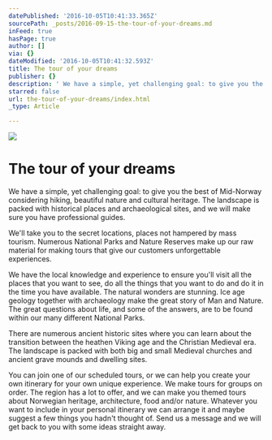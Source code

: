 ```yaml
---
datePublished: '2016-10-05T10:41:33.365Z'
sourcePath: _posts/2016-09-15-the-tour-of-your-dreams.md
inFeed: true
hasPage: true
author: []
via: {}
dateModified: '2016-10-05T10:41:32.593Z'
title: The tour of your dreams
publisher: {}
description: ' We have a simple, yet challenging goal: to give you the best of Mid-Norway considering hiking, beautiful nature and cultural heritage. The landscape is packed with historical places and archaeological sites, and we will make sure you have professional guides.'
starred: false
url: the-tour-of-your-dreams/index.html
_type: Article

---
```

![](https://the-grid-user-content.s3-us-west-2.amazonaws.com/c8e60abc-bc68-46f1-bcec-c481adab1374.jpg)

# The tour of your dreams

We have a simple, yet challenging goal: to give you the best of Mid-Norway considering hiking, beautiful nature and cultural heritage. The landscape is packed with historical places and archaeological sites, and we will make sure you have professional guides.

We'll take you to the secret locations, places not hampered by mass tourism. Numerous National Parks and Nature Reserves make up our raw material for making tours that give our customers unforgettable experiences.

We have the local knowledge and experience to ensure you'll visit all the places that you want to see, do all the things that you want to do and do it in the time you have available. The natural wonders are stunning. Ice age geology together with archaeology make the great story of Man and Nature. The great questions about life, and some of the answers, are to be found within our many different National Parks.

There are numerous ancient historic sites where you can learn about the transition between the heathen Viking age and the Christian Medieval era. The landscape is packed with both big and small Medieval churches and ancient grave mounds and dwelling sites.

You can join one of our scheduled tours, or we can help you create your own itinerary for your own unique experience. We make tours for groups on order. The region has a lot to offer, and we can make you themed tours about Norwegian heritage, architecture, food and/or nature. Whatever you want to include in your personal itinerary we can arrange it and maybe suggest a few things you hadn't thought of. Send us a message and we will get back to you with some ideas straight away.